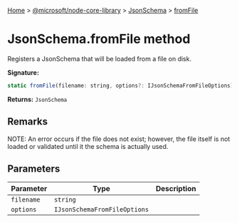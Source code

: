 [Home](./index) &gt; [@microsoft/node-core-library](./node-core-library.md) &gt; [JsonSchema](./node-core-library.jsonschema.md) &gt; [fromFile](./node-core-library.jsonschema.fromfile.md)

# JsonSchema.fromFile method

Registers a JsonSchema that will be loaded from a file on disk.

**Signature:**
```javascript
static fromFile(filename: string, options?: IJsonSchemaFromFileOptions): JsonSchema;
```
**Returns:** `JsonSchema`

## Remarks

NOTE: An error occurs if the file does not exist; however, the file itself is not loaded or validated until it the schema is actually used.

## Parameters

|  Parameter | Type | Description |
|  --- | --- | --- |
|  `filename` | `string` |  |
|  `options` | `IJsonSchemaFromFileOptions` |  |

